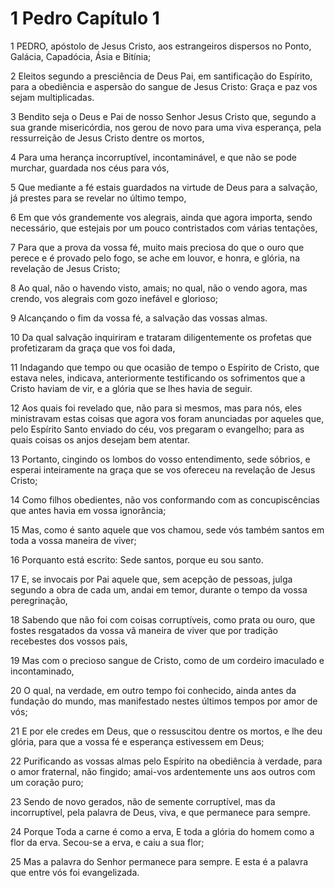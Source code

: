 # 1 Pedro Capítulo 1

1	PEDRO, apóstolo de Jesus Cristo, aos estrangeiros dispersos no Ponto, Galácia, Capadócia, Ásia e Bitínia;

2	Eleitos segundo a presciência de Deus Pai, em santificação do Espírito, para a obediência e aspersão do sangue de Jesus Cristo: Graça e paz vos sejam multiplicadas.

3	Bendito seja o Deus e Pai de nosso Senhor Jesus Cristo que, segundo a sua grande misericórdia, nos gerou de novo para uma viva esperança, pela ressurreição de Jesus Cristo dentre os mortos,

4	Para uma herança incorruptível, incontaminável, e que não se pode murchar, guardada nos céus para vós,

5	Que mediante a fé estais guardados na virtude de Deus para a salvação, já prestes para se revelar no último tempo,

6	Em que vós grandemente vos alegrais, ainda que agora importa, sendo necessário, que estejais por um pouco contristados com várias tentações,

7	Para que a prova da vossa fé, muito mais preciosa do que o ouro que perece e é provado pelo fogo, se ache em louvor, e honra, e glória, na revelação de Jesus Cristo;

8	Ao qual, não o havendo visto, amais; no qual, não o vendo agora, mas crendo, vos alegrais com gozo inefável e glorioso;

9	Alcançando o fim da vossa fé, a salvação das vossas almas.

10	Da qual salvação inquiriram e trataram diligentemente os profetas que profetizaram da graça que vos foi dada,

11	Indagando que tempo ou que ocasião de tempo o Espírito de Cristo, que estava neles, indicava, anteriormente testificando os sofrimentos que a Cristo haviam de vir, e a glória que se lhes havia de seguir.

12	Aos quais foi revelado que, não para si mesmos, mas para nós, eles ministravam estas coisas que agora vos foram anunciadas por aqueles que, pelo Espírito Santo enviado do céu, vos pregaram o evangelho; para as quais coisas os anjos desejam bem atentar.

13	Portanto, cingindo os lombos do vosso entendimento, sede sóbrios, e esperai inteiramente na graça que se vos ofereceu na revelação de Jesus Cristo;

14	Como filhos obedientes, não vos conformando com as concupiscências que antes havia em vossa ignorância;

15	Mas, como é santo aquele que vos chamou, sede vós também santos em toda a vossa maneira de viver;

16	Porquanto está escrito: Sede santos, porque eu sou santo.

17	E, se invocais por Pai aquele que, sem acepção de pessoas, julga segundo a obra de cada um, andai em temor, durante o tempo da vossa peregrinação,

18	Sabendo que não foi com coisas corruptíveis, como prata ou ouro, que fostes resgatados da vossa vã maneira de viver que por tradição recebestes dos vossos pais,

19	Mas com o precioso sangue de Cristo, como de um cordeiro imaculado e incontaminado,

20	O qual, na verdade, em outro tempo foi conhecido, ainda antes da fundação do mundo, mas manifestado nestes últimos tempos por amor de vós;

21	E por ele credes em Deus, que o ressuscitou dentre os mortos, e lhe deu glória, para que a vossa fé e esperança estivessem em Deus;

22	Purificando as vossas almas pelo Espírito na obediência à verdade, para o amor fraternal, não fingido; amai-vos ardentemente uns aos outros com um coração puro;

23	Sendo de novo gerados, não de semente corruptível, mas da incorruptível, pela palavra de Deus, viva, e que permanece para sempre.

24	Porque Toda a carne é como a erva, E toda a glória do homem como a flor da erva. Secou-se a erva, e caiu a sua flor;

25	Mas a palavra do Senhor permanece para sempre. E esta é a palavra que entre vós foi evangelizada.

